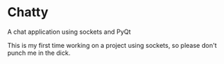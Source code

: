 # Chatty
A chat application using sockets and PyQt


This is my first time working on a project using sockets, so please don't punch me in the dick.

